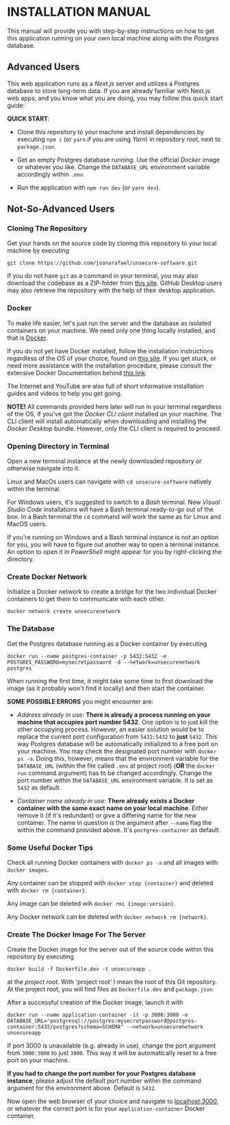 # INSTALLATION MANUAL

This manual will provide you with step-by-step instructions on how to get this application running on your own local machine along with the _Postgres_ database.

## Advanced Users

This web application runs as a _Next.js_ server and utilizes a Postgres database to store long-term data. If you are already familiar with Next.js web apps, and you know what you are doing, you may follow this quick start guide:

**QUICK START**:

- Clone this repository to your machine and install dependencies by executing `npm i` (or `yarn` if you are using _Yarn_) in repository root, next to `package.json`.

- Get an empty Postgres database running. Use the official _Docker_ image or whatever you like. Change the `DATABASE_URL` environment variable accordingly within `.env`.

- Run the application with `npm run dev` (or `yarn dev`).

## Not-So-Advanced Users

### Cloning The Repository

Get your hands on the source code by cloning this repository to your local machine by executing

```
git clone https://github.com/joonarafael/unsecure-software.git
```

If you do not have `git` as a command in your terminal, you may also download the codebase as a ZIP-folder from [this site](https://github.com/joonarafael/unsecure-software/releases "Unsecure Software Releases"). GitHub Desktop users may also retrieve the repository with the help of their desktop application.

### Docker

To make life easier, let's just run the server and the database as isolated containers on your machine. We need only one thing locally installed, and that is [Docker](https://www.docker.com/ "Docker").

If you do not yet have Docker installed, follow the installation instructions regardless of the OS of your choice, found on [this site](https://www.docker.com/get-started/ "Docker - Get Started"). If you get stuck, or need more assistance with the installation procedure, please consult the extensive Docker Documentation behind [this link](https://docs.docker.com/desktop/ "Overview of Docker Desktop").

The Internet and YouTube are also full of short informative installation guides and videos to help you get going.

**NOTE!** All commands provided here later will run in your terminal regardless of the OS, if you've got the _Docker CLI client_ installed on your machine. The CLI client will install automatically when downloading and installing the _Docker Desktop_ bundle. However, only the CLI client is required to proceed.

### Opening Directory in Terminal

Open a new terminal instance at the newly downloaded repository or otherwise navigate into it.

Linux and MacOs users can navigate with `cd unsecure-software` natively within the terminal.

For Windows users, it's suggested to switch to a _Bash_ terminal. New _Visual Studio Code_ installations will have a Bash terminal ready-to-go out of the box. In a Bash terminal the `cd` command will work the same as for Linux and MacOS users.

If you're running on Windows and a Bash terminal instance is not an option for you, you will have to figure out another way to open a terminal instance. An option to open it in _PowerShell_ might appear for you by right-clicking the directory.

### Create Docker Network

Initialize a Docker network to create a bridge for the two individual Docker containers to get them to communicate with each other.

```
docker network create unsecurenetwork
```

### The Database

Get the Postgres database running as a Docker container by executing

```
docker run --name postgres-container -p 5432:5432 -e POSTGRES_PASSWORD=mysecretpassword -d --network=unsecurenetwork postgres
```

When running the first time, it might take some time to first download the image (as it probably won't find it locally) and then start the container.

**SOME POSSIBLE ERRORS** you might encounter are:

- _Address already in use_: **There is already a process running on your machine that occupies port number 5432**. One option is to just kill the other occupying process. However, an easier solution would be to replace the current port configuration from `5432:5432` to **just** `5432`. This way Postgres database will be automatically initialized to a free port on your machine. You may check the designated port number with `docker ps -a`. Doing this, however, means that the environment variable for the `DATABASE_URL` (within the file called `.env` at project root) (**OR** the `docker run` command argument) has to be changed accordingly. Change the port number within the `DATABASE_URL` environment variable. It is set as `5432` as default.

- _Container name already in use_: **There already exists a Docker container with the same exact name on your local machine**. Either remove it (if it's redundant) or give a differing name for the new container. The name in question is the argument after `--name` flag the within the command provided above. It's `postgres-container` as default.

### Some Useful Docker Tips

Check all running Docker containers with `docker ps -a` and all images with `docker images`.

Any container can be stopped with `docker stop {container}` and deleted with `docker rm {container}`.

Any image can be deleted wih `docker rmi {image:version}`.

Any Docker network can be deleted with `docker network rm {network}`.

### Create The Docker Image For The Server

Create the Docker image for the server out of the source code within this repository by executing

```
docker build -f Dockerfile.dev -t unsecureapp .
```

at the _project root_. With 'project root' I mean the root of this Git repository. At the project root, you will find files as `Dockerfile.dev` and `package.json`.

After a successful creation of the Docker image, launch it with

```
docker run --name application-container -it -p 3000:3000 -e DATABASE_URL="postgresql://postgres:mysecretpassword@postgres-container:5432/postgres?schema=SCHEMA" --network=unsecurenetwork unsecureapp
```

If port 3000 is unavailable (e.g. already in use), change the port argument from `3000:3000` to just `3000`. This way it will be automatically reset to a free port on your machine.

**If you had to change the port number for your Postgres database instance**, please adjust the default port number within the command argument for the environment above. Default is `5432`.

Now open the web browser of your choice and navigate to [localhost:3000](http://localhost:3000 "Your localhost:3000"), or whatever the correct port is for your `application-container` Docker container.
